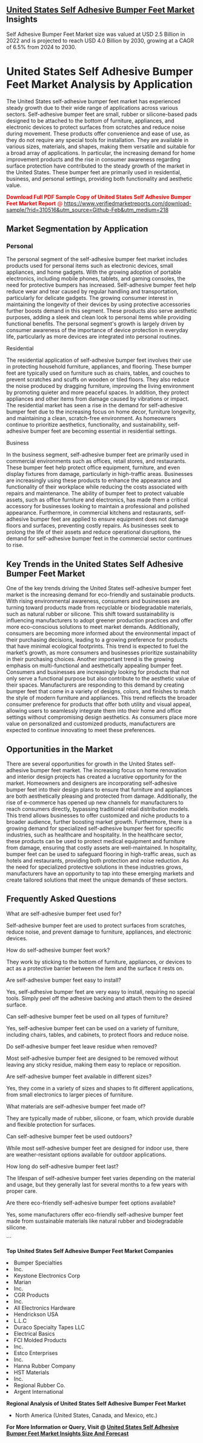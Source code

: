 <h2><a href="https://www.verifiedmarketreports.com/download-sample/?rid=310516&amp;utm_source=Github-Feb&amp;utm_medium=218" target="_blank">United States Self Adhesive Bumper Feet Market</a> Insights</h2><p>Self Adhesive Bumper Feet Market size was valued at USD 2.5 Billion in 2022 and is projected to reach USD 4.0 Billion by 2030, growing at a CAGR of 6.5% from 2024 to 2030.</p><p> <h1>United States Self Adhesive Bumper Feet Market Analysis by Application</h1> <p>The United States self-adhesive bumper feet market has experienced steady growth due to their wide range of applications across various sectors. Self-adhesive bumper feet are small, rubber or silicone-based pads designed to be attached to the bottom of furniture, appliances, and electronic devices to protect surfaces from scratches and reduce noise during movement. These products offer convenience and ease of use, as they do not require any special tools for installation. They are available in various sizes, materials, and shapes, making them versatile and suitable for a broad array of applications. In particular, the increasing demand for home improvement products and the rise in consumer awareness regarding surface protection have contributed to the steady growth of the market in the United States. These bumper feet are primarily used in residential, business, and personal settings, providing both functionality and aesthetic value. <p><span class=""><span style="color: #ff0000;"><strong>Download Full PDF Sample Copy of United States Self Adhesive Bumper Feet Market Report</strong> @ </span><a href="https://www.verifiedmarketreports.com/download-sample/?rid=310516&amp;utm_source=Github-Feb&amp;utm_medium=218" target="_blank">https://www.verifiedmarketreports.com/download-sample/?rid=310516&amp;utm_source=Github-Feb&amp;utm_medium=218</a></span></p></p> <h2>Market Segmentation by Application</h2> <h3>Personal</h3> <p>The personal segment of the self-adhesive bumper feet market includes products used for personal items such as electronic devices, small appliances, and home gadgets. With the growing adoption of portable electronics, including mobile phones, tablets, and gaming consoles, the need for protective bumpers has increased. Self-adhesive bumper feet help reduce wear and tear caused by regular handling and transportation, particularly for delicate gadgets. The growing consumer interest in maintaining the longevity of their devices by using protective accessories further boosts demand in this segment. These products also serve aesthetic purposes, adding a sleek and clean look to personal items while providing functional benefits. The personal segment's growth is largely driven by consumer awareness of the importance of device protection in everyday life, particularly as more devices are integrated into personal routines. <p>Residential</p> <p>The residential application of self-adhesive bumper feet involves their use in protecting household furniture, appliances, and flooring. These bumper feet are typically used on furniture such as chairs, tables, and couches to prevent scratches and scuffs on wooden or tiled floors. They also reduce the noise produced by dragging furniture, improving the living environment by promoting quieter and more peaceful spaces. In addition, they protect appliances and other items from damage caused by vibrations or impact. The residential market has seen a rise in the demand for self-adhesive bumper feet due to the increasing focus on home decor, furniture longevity, and maintaining a clean, scratch-free environment. As homeowners continue to prioritize aesthetics, functionality, and sustainability, self-adhesive bumper feet are becoming essential in residential settings. <p>Business</p> <p>In the business segment, self-adhesive bumper feet are primarily used in commercial environments such as offices, retail stores, and restaurants. These bumper feet help protect office equipment, furniture, and even display fixtures from damage, particularly in high-traffic areas. Businesses are increasingly using these products to enhance the appearance and functionality of their workplace while reducing the costs associated with repairs and maintenance. The ability of bumper feet to protect valuable assets, such as office furniture and electronics, has made them a critical accessory for businesses looking to maintain a professional and polished appearance. Furthermore, in commercial kitchens and restaurants, self-adhesive bumper feet are applied to ensure equipment does not damage floors and surfaces, preventing costly repairs. As businesses seek to prolong the life of their assets and reduce operational disruptions, the demand for self-adhesive bumper feet in the commercial sector continues to rise. <h2>Key Trends in the United States Self Adhesive Bumper Feet Market</h2> <p>One of the key trends driving the United States self-adhesive bumper feet market is the increasing demand for eco-friendly and sustainable products. With rising environmental awareness, consumers and businesses are turning toward products made from recyclable or biodegradable materials, such as natural rubber or silicone. This shift toward sustainability is influencing manufacturers to adopt greener production practices and offer more eco-conscious solutions to meet market demands. Additionally, consumers are becoming more informed about the environmental impact of their purchasing decisions, leading to a growing preference for products that have minimal ecological footprints. This trend is expected to fuel the market’s growth, as more consumers and businesses prioritize sustainability in their purchasing choices. Another important trend is the growing emphasis on multi-functional and aesthetically appealing bumper feet. Consumers and businesses are increasingly looking for products that not only serve a functional purpose but also contribute to the aesthetic value of their spaces. Manufacturers are responding to this demand by creating bumper feet that come in a variety of designs, colors, and finishes to match the style of modern furniture and appliances. This trend reflects the broader consumer preference for products that offer both utility and visual appeal, allowing users to seamlessly integrate them into their home and office settings without compromising design aesthetics. As consumers place more value on personalized and customized products, manufacturers are expected to continue innovating to meet these preferences. <h2>Opportunities in the Market</h2> <p>There are several opportunities for growth in the United States self-adhesive bumper feet market. The increasing focus on home renovation and interior design projects has created a lucrative opportunity for the market. Homeowners and designers are incorporating self-adhesive bumper feet into their design plans to ensure that furniture and appliances are both aesthetically pleasing and protected from damage. Additionally, the rise of e-commerce has opened up new channels for manufacturers to reach consumers directly, bypassing traditional retail distribution models. This trend allows businesses to offer customized and niche products to a broader audience, further boosting market growth. Furthermore, there is a growing demand for specialized self-adhesive bumper feet for specific industries, such as healthcare and hospitality. In the healthcare sector, these products can be used to protect medical equipment and furniture from damage, ensuring that costly assets are well-maintained. In hospitality, bumper feet can be used to safeguard flooring in high-traffic areas, such as hotels and restaurants, providing both protection and noise reduction. As the need for specialized protective solutions in these industries grows, manufacturers have an opportunity to tap into these emerging markets and create tailored solutions that meet the unique demands of these sectors. <h2>Frequently Asked Questions</h2> <p>What are self-adhesive bumper feet used for?</p> <p>Self-adhesive bumper feet are used to protect surfaces from scratches, reduce noise, and prevent damage to furniture, appliances, and electronic devices.</p> <p>How do self-adhesive bumper feet work?</p> <p>They work by sticking to the bottom of furniture, appliances, or devices to act as a protective barrier between the item and the surface it rests on.</p> <p>Are self-adhesive bumper feet easy to install?</p> <p>Yes, self-adhesive bumper feet are very easy to install, requiring no special tools. Simply peel off the adhesive backing and attach them to the desired surface.</p> <p>Can self-adhesive bumper feet be used on all types of furniture?</p> <p>Yes, self-adhesive bumper feet can be used on a variety of furniture, including chairs, tables, and cabinets, to protect floors and reduce noise.</p> <p>Do self-adhesive bumper feet leave residue when removed?</p> <p>Most self-adhesive bumper feet are designed to be removed without leaving any sticky residue, making them easy to replace or reposition.</p> <p>Are self-adhesive bumper feet available in different sizes?</p> <p>Yes, they come in a variety of sizes and shapes to fit different applications, from small electronics to larger pieces of furniture.</p> <p>What materials are self-adhesive bumper feet made of?</p> <p>They are typically made of rubber, silicone, or foam, which provide durable and flexible protection for surfaces.</p> <p>Can self-adhesive bumper feet be used outdoors?</p> <p>While most self-adhesive bumper feet are designed for indoor use, there are weather-resistant options available for outdoor applications.</p> <p>How long do self-adhesive bumper feet last?</p> <p>The lifespan of self-adhesive bumper feet varies depending on the material and usage, but they generally last for several months to a few years with proper care.</p> <p>Are there eco-friendly self-adhesive bumper feet options available?</p> <p>Yes, some manufacturers offer eco-friendly self-adhesive bumper feet made from sustainable materials like natural rubber and biodegradable silicone.</p> ```</p><p><strong>Top United States Self Adhesive Bumper Feet Market Companies</strong></p><div data-test-id=""><p><li>Bumper Specialties</li><li> Inc.</li><li> Keystone Electronics Corp</li><li> Marian</li><li> Inc.</li><li> CGR Products</li><li> Inc.</li><li> All Electronics Hardware</li><li> Hendrickson USA</li><li> L.L.C</li><li> Duraco Specialty Tapes LLC</li><li> Electrical Basics</li><li> FCI Molded Products</li><li> Inc.</li><li> Estco Enterprises</li><li> Inc.</li><li> Hanna Rubber Company</li><li> HST Materials</li><li> Inc.</li><li> Regional Rubber Co.</li><li> Argent International</li></p><div><strong>Regional Analysis of&nbsp;United States Self Adhesive Bumper Feet Market</strong></div><ul><li dir="ltr"><p dir="ltr">North America&nbsp;(United States, Canada, and Mexico, etc.)</p></li></ul><p><strong>For More Information or Query, Visit @&nbsp;</strong><strong><a href="https://www.verifiedmarketreports.com/product/self-adhesive-bumper-feet-market/?utm_source=Github-Feb&amp;utm_medium=218" target="_blank">United States Self Adhesive Bumper Feet Market Insights Size And Forecast</a></strong></p></div>
